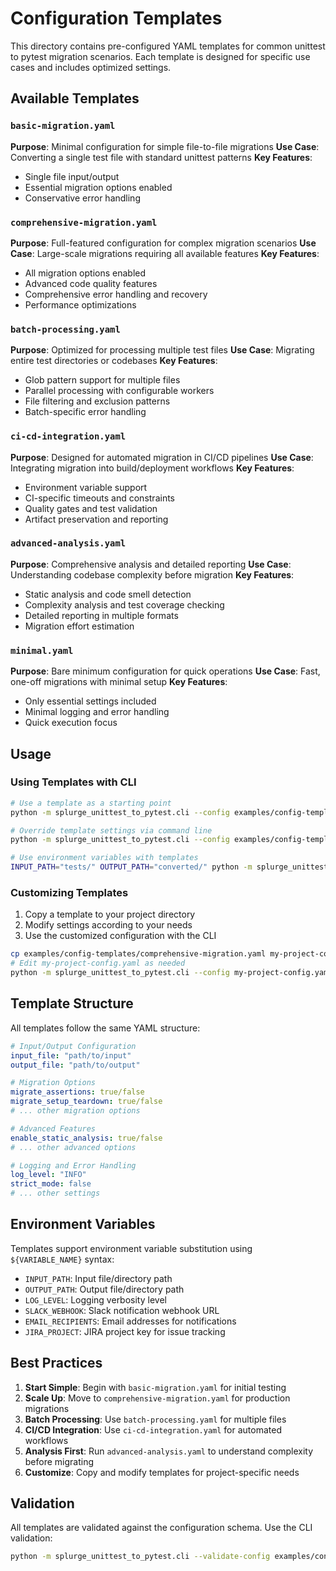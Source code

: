 # Configuration Templates

This directory contains pre-configured YAML templates for common unittest to pytest migration scenarios. Each template is designed for specific use cases and includes optimized settings.

## Available Templates

### `basic-migration.yaml`
**Purpose**: Minimal configuration for simple file-to-file migrations
**Use Case**: Converting a single test file with standard unittest patterns
**Key Features**:
- Single file input/output
- Essential migration options enabled
- Conservative error handling

### `comprehensive-migration.yaml`
**Purpose**: Full-featured configuration for complex migration scenarios
**Use Case**: Large-scale migrations requiring all available features
**Key Features**:
- All migration options enabled
- Advanced code quality features
- Comprehensive error handling and recovery
- Performance optimizations

### `batch-processing.yaml`
**Purpose**: Optimized for processing multiple test files
**Use Case**: Migrating entire test directories or codebases
**Key Features**:
- Glob pattern support for multiple files
- Parallel processing with configurable workers
- File filtering and exclusion patterns
- Batch-specific error handling

### `ci-cd-integration.yaml`
**Purpose**: Designed for automated migration in CI/CD pipelines
**Use Case**: Integrating migration into build/deployment workflows
**Key Features**:
- Environment variable support
- CI-specific timeouts and constraints
- Quality gates and test validation
- Artifact preservation and reporting

### `advanced-analysis.yaml`
**Purpose**: Comprehensive analysis and detailed reporting
**Use Case**: Understanding codebase complexity before migration
**Key Features**:
- Static analysis and code smell detection
- Complexity analysis and test coverage checking
- Detailed reporting in multiple formats
- Migration effort estimation

### `minimal.yaml`
**Purpose**: Bare minimum configuration for quick operations
**Use Case**: Fast, one-off migrations with minimal setup
**Key Features**:
- Only essential settings included
- Minimal logging and error handling
- Quick execution focus

## Usage

### Using Templates with CLI

```bash
# Use a template as a starting point
python -m splurge_unittest_to_pytest.cli --config examples/config-templates/basic-migration.yaml

# Override template settings via command line
python -m splurge_unittest_to_pytest.cli --config examples/config-templates/basic-migration.yaml --input-file "my_tests/" --verbose

# Use environment variables with templates
INPUT_PATH="tests/" OUTPUT_PATH="converted/" python -m splurge_unittest_to_pytest.cli --config examples/config-templates/ci-cd-integration.yaml
```

### Customizing Templates

1. Copy a template to your project directory
2. Modify settings according to your needs
3. Use the customized configuration with the CLI

```bash
cp examples/config-templates/comprehensive-migration.yaml my-project-config.yaml
# Edit my-project-config.yaml as needed
python -m splurge_unittest_to_pytest.cli --config my-project-config.yaml
```

## Template Structure

All templates follow the same YAML structure:

```yaml
# Input/Output Configuration
input_file: "path/to/input"
output_file: "path/to/output"

# Migration Options
migrate_assertions: true/false
migrate_setup_teardown: true/false
# ... other migration options

# Advanced Features
enable_static_analysis: true/false
# ... other advanced options

# Logging and Error Handling
log_level: "INFO"
strict_mode: false
# ... other settings
```

## Environment Variables

Templates support environment variable substitution using `${VARIABLE_NAME}` syntax:

- `INPUT_PATH`: Input file/directory path
- `OUTPUT_PATH`: Output file/directory path
- `LOG_LEVEL`: Logging verbosity level
- `SLACK_WEBHOOK`: Slack notification webhook URL
- `EMAIL_RECIPIENTS`: Email addresses for notifications
- `JIRA_PROJECT`: JIRA project key for issue tracking

## Best Practices

1. **Start Simple**: Begin with `basic-migration.yaml` for initial testing
2. **Scale Up**: Move to `comprehensive-migration.yaml` for production migrations
3. **Batch Processing**: Use `batch-processing.yaml` for multiple files
4. **CI/CD Integration**: Use `ci-cd-integration.yaml` for automated workflows
5. **Analysis First**: Run `advanced-analysis.yaml` to understand complexity before migrating
6. **Customize**: Copy and modify templates for project-specific needs

## Validation

All templates are validated against the configuration schema. Use the CLI validation:

```bash
python -m splurge_unittest_to_pytest.cli --validate-config examples/config-templates/basic-migration.yaml
```